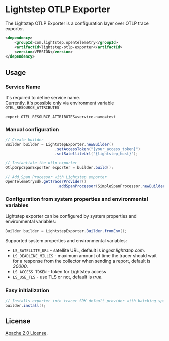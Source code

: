 # Lightstep OTLP Exporter

The Lightstep OTLP Exporter is a configuration layer over OTLP trace exporter.

```xml
<dependency>
    <groupId>com.lightstep.opentelemetry</groupId>
    <artifactId>lightstep-otlp-exporter</artifactId>
    <version>VERSION</version>
</dependency>
```

## Usage

### Service Name

It's required to define service name.  
Currently, it's possible only via environment variable `OTEL_RESOURCE_ATTRIBUTES`

```shell script
export OTEL_RESOURCE_ATTRIBUTES=service.name=test
```

### Manual configuration

```java
// Create builder
Builder builder = LightstepExporter.newBuilder()
                      .setAccessToken("{your_access_token}")
                      .setSatelliteUrl("{lightstep_host}");

// Instantiate the otlp exporter
OtlpGrpcSpanExporter exporter = builder.build();

// Add Span Processor with Lightstep exporter
OpenTelemetrySdk.getTracerProvider()
                       .addSpanProcessor(SimpleSpanProcessor.newBuilder(exporter).build());
```

### Configuration from system properties and environmental variables

Lightstep exporter can be configured by system properties and environmental variables:

```java
Builder builder = LightstepExporter.Builder.fromEnv();
```

Supported system properties and environmental variables:

* `LS_SATELLITE_URL` - satellite URL, default is _ingest.lightstep.com_.
* `LS_DEADLINE_MILLIS` - maximum amount of time the tracer should wait for a response from the collector when sending a report, default is _30000_.
* `LS_ACCESS_TOKEN` - token for Lightstep access
* `LS_USE_TLS` - use TLS or not, default is _true_.

### Easy initialization

```java
// Installs exporter into tracer SDK default provider with batching span processor.
builder.install();
```

## License

[Apache 2.0 License](../LICENSE).
